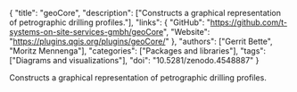 {
  "title": "geoCore",
  "description": ["Constructs a graphical representation of petrographic drilling profiles."],
  "links": {
    "GitHub": "https://github.com/t-systems-on-site-services-gmbh/geoCore",
    "Website": "https://plugins.qgis.org/plugins/geoCore/"
  },
  "authors": ["Gerrit Bette", "Moritz Mennenga"],
  "categories": ["Packages and libraries"],
  "tags": ["Diagrams and visualizations"],
  "doi": "10.5281/zenodo.4548887"
}

<!-- Generated by csv2md.R – do not edit by hand -->

Constructs a graphical representation of petrographic drilling profiles.